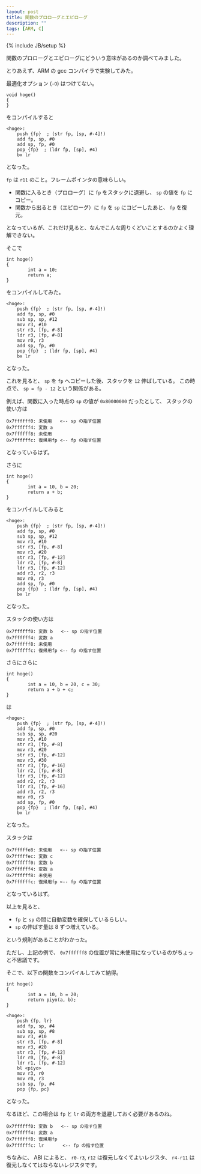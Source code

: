 ```yaml
---
layout: post
title: 関数のプロローグとエピローグ
description: ""
tags: [ARM, C]
---
```

{% include JB/setup %}

関数のプロローグとエピローグにどういう意味があるのか調べてみました。

とりあえず、ARM の gcc コンパイラで実験してみた。

最適化オプション (`-O`) はつけてない。

    void hoge()
    {
    }

をコンパイルすると

    <hoge>:
        push {fp}  ; (str fp, [sp, #-4]!)
        add fp, sp, #0
        add sp, fp, #0
        pop {fp}  ; (ldr fp, [sp], #4)
        bx lr

となった。

`fp` は `r11` のこと。フレームポインタの意味らしい。

- 関数に入るとき（プロローグ）に `fp` をスタックに退避し、 `sp` の値を `fp` にコピー。
- 関数から出るとき（エピローグ）に `fp` を `sp` にコピーしたあと、 `fp` を復元。

となっているが、これだけ見ると、なんでこんな周りくどいことするのかよく理解できない。

そこで

    int hoge()
    {
            int a = 10;
            return a;
    }

をコンパイルしてみた。

    <hoge>:
        push {fp}  ; (str fp, [sp, #-4]!)
        add fp, sp, #0
        sub sp, sp, #12
        mov r3, #10
        str r3, [fp, #-8]
        ldr r3, [fp, #-8]
        mov r0, r3
        add sp, fp, #0
        pop {fp}  ; (ldr fp, [sp], #4)
        bx lr

となった。

これを見ると、 `sp` を `fp` へコピーした後、スタックを `12` 伸ばしている。
この時点で、 `sp = fp - 12` という関係がある。

例えば、関数に入った時点の `sp` の値が `0x80000000` だったとして、
スタックの使い方は

    0x7ffffff0: 未使用   <-- sp の指す位置
    0x7ffffff4: 変数 a
    0x7ffffff8: 未使用
    0x7ffffffc: 復帰用fp <-- fp の指す位置

となっているはず。

さらに

    int hoge()
    {
            int a = 10, b = 20;
            return a + b;
    }

をコンパイルしてみると

    <hoge>:
        push {fp}  ; (str fp, [sp, #-4]!)
        add fp, sp, #0
        sub sp, sp, #12
        mov r3, #10
        str r3, [fp, #-8]
        mov r3, #20
        str r3, [fp, #-12]
        ldr r2, [fp, #-8]
        ldr r3, [fp, #-12]
        add r3, r2, r3
        mov r0, r3
        add sp, fp, #0
        pop {fp}  ; (ldr fp, [sp], #4)
        bx lr

となった。

スタックの使い方は

    0x7ffffff0: 変数 b   <-- sp の指す位置
    0x7ffffff4: 変数 a
    0x7ffffff8: 未使用
    0x7ffffffc: 復帰用fp <-- fp の指す位置

さらにさらに

    int hoge()
    {
            int a = 10, b = 20, c = 30;
            return a + b + c;
    }

は

    <hoge>:
        push {fp}  ; (str fp, [sp, #-4]!)
        add fp, sp, #0
        sub sp, sp, #20
        mov r3, #10
        str r3, [fp, #-8]
        mov r3, #20
        str r3, [fp, #-12]
        mov r3, #30
        str r3, [fp, #-16]
        ldr r2, [fp, #-8]
        ldr r3, [fp, #-12]
        add r2, r2, r3
        ldr r3, [fp, #-16]
        add r3, r2, r3
        mov r0, r3
        add sp, fp, #0
        pop {fp}  ; (ldr fp, [sp], #4)
        bx lr

となった。

スタックは 

    0x7fffffe8: 未使用   <-- sp の指す位置
    0x7fffffec: 変数 c
    0x7ffffff0: 変数 b
    0x7ffffff4: 変数 a
    0x7ffffff8: 未使用
    0x7ffffffc: 復帰用fp <-- fp の指す位置

となっているはず。

以上を見ると、

- `fp` と `sp` の間に自動変数を確保しているらしい。
- `sp` の伸ばす量は 8 ずつ増えている。

という規則があることがわかった。

ただし、上記の例で、 `0x7ffffff8` の位置が常に未使用になっているのがちょっと不思議です。

そこで、以下の関数をコンパイルしてみて納得。

    int hoge()
    {
            int a = 10, b = 20;
            return piyo(a, b);
    }

    <hoge>:
        push {fp, lr}
        add fp, sp, #4
        sub sp, sp, #8
        mov r3, #10
        str r3, [fp, #-8]
        mov r3, #20
        str r3, [fp, #-12]
        ldr r0, [fp, #-8]
        ldr r1, [fp, #-12]
        bl <piyo>
        mov r3, r0
        mov r0, r3
        sub sp, fp, #4
        pop {fp, pc}


となった。

なるほど、この場合は `fp` と `lr` の両方を退避しておく必要があるのね。

    0x7ffffff0: 変数 b   <-- sp の指す位置
    0x7ffffff4: 変数 a
    0x7ffffff8: 復帰用fp
    0x7ffffffc: lr       <-- fp の指す位置

ちなみに、 ABI によると、 `r0-r3`, `r12` は復元しなくてよいレジスタ、 `r4-r11` は復元しなくてはならないレジスタです。
